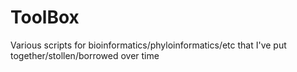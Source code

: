 ToolBox
=======

Various scripts for bioinformatics/phyloinformatics/etc that I've put together/stollen/borrowed over time
